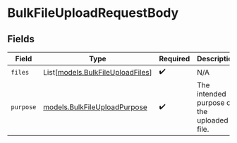 # BulkFileUploadRequestBody


## Fields

| Field                                                                | Type                                                                 | Required                                                             | Description                                                          |
| -------------------------------------------------------------------- | -------------------------------------------------------------------- | -------------------------------------------------------------------- | -------------------------------------------------------------------- |
| `files`                                                              | List[[models.BulkFileUploadFiles](../models/bulkfileuploadfiles.md)] | :heavy_check_mark:                                                   | N/A                                                                  |
| `purpose`                                                            | [models.BulkFileUploadPurpose](../models/bulkfileuploadpurpose.md)   | :heavy_check_mark:                                                   | The intended purpose of the uploaded file.                           |